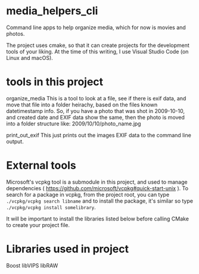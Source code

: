 # media_helpers_cli
Command line apps to help organize media, which for now is movies and photos.

The project uses cmake, so that it can create projects for the development tools of your liking.
At the time of this writing, I use Visual Studio Code (on Linux and macOS).

# tools in this project

organize_media
This is a tool to look at a file, see if there is exif data, and move that file into a folder heirachy, based on the files known datetimestamp info.
So, if you have a photo that was shot in 2009-10-10, and created date and EXIF data show the same, then the photo is moved into a folder structure like:
	2009/10/10/photo_name.jpg


print_out_exif
This just prints out the images EXIF data to the command line output.


# External tools

Microsoft's vcpkg tool is a submodule in this project, and used to manage dependencies ( https://github.com/microsoft/vcpkg#quick-start-unix ).
To search for a package in vcpkg, from the project root, you can type `./vcpkg/vcpkg search libname` and to install the package, it's similar
so type `./vcpkg/vcpkg install somelibrary`.

It will be important to install the libraries listed below before calling CMake to create your project file.

# Libraries used in project

Boost
libVIPS
libRAW
